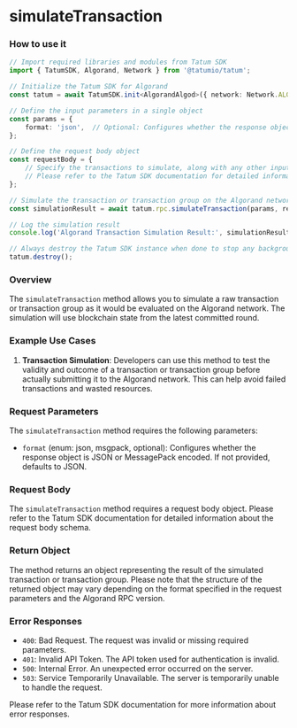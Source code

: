 # simulateTransaction

### How to use it

```typescript
// Import required libraries and modules from Tatum SDK
import { TatumSDK, Algorand, Network } from '@tatumio/tatum';

// Initialize the Tatum SDK for Algorand
const tatum = await TatumSDK.init<AlgorandAlgod>({ network: Network.ALGORAND_ALGOD });

// Define the input parameters in a single object
const params = {
    format: 'json',  // Optional: Configures whether the response object is JSON or MessagePack encoded. If not provided, defaults to JSON.
};

// Define the request body object
const requestBody = {
    // Specify the transactions to simulate, along with any other inputs.
    // Please refer to the Tatum SDK documentation for detailed information about the request body schema.
};

// Simulate the transaction or transaction group on the Algorand network
const simulationResult = await tatum.rpc.simulateTransaction(params, requestBody);

// Log the simulation result
console.log('Algorand Transaction Simulation Result:', simulationResult);

// Always destroy the Tatum SDK instance when done to stop any background processes
tatum.destroy();
```

### Overview

The `simulateTransaction` method allows you to simulate a raw transaction or transaction group as it would be evaluated on the Algorand network. The simulation will use blockchain state from the latest committed round.

### Example Use Cases

1. **Transaction Simulation**: Developers can use this method to test the validity and outcome of a transaction or transaction group before actually submitting it to the Algorand network. This can help avoid failed transactions and wasted resources.

### Request Parameters

The `simulateTransaction` method requires the following parameters:

- `format` (enum: json, msgpack, optional): Configures whether the response object is JSON or MessagePack encoded. If not provided, defaults to JSON.

### Request Body

The `simulateTransaction` method requires a request body object. Please refer to the Tatum SDK documentation for detailed information about the request body schema.

### Return Object

The method returns an object representing the result of the simulated transaction or transaction group. Please note that the structure of the returned object may vary depending on the format specified in the request parameters and the Algorand RPC version.

### Error Responses

- `400`: Bad Request. The request was invalid or missing required parameters.
- `401`: Invalid API Token. The API token used for authentication is invalid.
- `500`: Internal Error. An unexpected error occurred on the server.
- `503`: Service Temporarily Unavailable. The server is temporarily unable to handle the request.

Please refer to the Tatum SDK documentation for more information about error responses.
